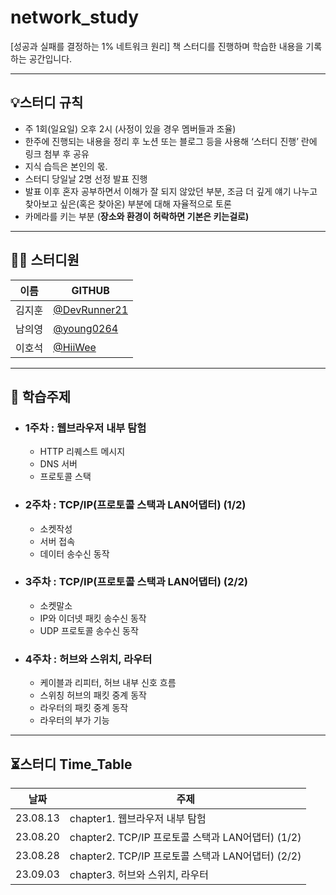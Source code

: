 # network_study
[성공과 실패를 결정하는 1% 네트워크 원리] 책 스터디를 진행하며 학습한 내용을 기록하는 공간입니다.

---

## 💡스터디 규칙
- 주 1회(일요일) 오후 2시 (사정이 있을 경우 멤버들과 조율)
- 한주에 진행되는 내용을 정리 후 노션 또는 블로그 등을 사용해 ‘스터디 진행’ 란에 링크 첨부 후 공유
- 지식 습득은 본인의 몫.
- 스터디 당일날 2명 선정 발표 진행
- 발표 이후 혼자 공부하면서 이해가 잘 되지 않았던 부분, 조금 더 깊게 얘기 나누고 찾아보고 싶은(혹은 찾아온) 부분에 대해 자율적으로 토론
- 카메라를 키는 부분  (**장소와 환경이 허락하면 기본은 키는걸로)**
---
## 👨‍💻 스터디원
| 이름 | GITHUB |
| --- | --- |
| 김지훈 | [@DevRunner21](https://github.com/DevRunner21) |
| 남의영 | [@young0264](https://github.com/young0264) |
| 이호석 | [@HiiWee](https://github.com/HiiWee)|

---

## 📌 학습주제
- ### 1주차 : 웹브라우저 내부 탐험
  - HTTP 리퀘스트 메시지
  - DNS 서버
  - 프로토콜 스택
- ### 2주차 : TCP/IP(프로토콜 스택과 LAN어댑터) (1/2)
  - 소켓작성
  - 서버 접속
  - 데이터 송수신 동작
- ### 3주차 : TCP/IP(프로토콜 스택과 LAN어댑터) (2/2)
  - 소켓말소
  - IP와 이더넷 패킷 송수신 동작
  - UDP 프로토콜 송수신 동작
- ### 4주차 : 허브와 스위치, 라우터
  - 케이블과 리피터, 허브 내부 신호 흐름
  - 스위칭 허브의 패킷 중계 동작
  - 라우터의 패킷 중계 동작
  - 라우터의 부가 기능

---
## ⏳스터디 Time_Table
| 날짜 | 주제 |
| --- | --- |
| 23.08.13 | chapter1. 웹브라우저 내부 탐험 |
| 23.08.20 | chapter2. TCP/IP 프로토콜 스택과 LAN어댑터) (1/2)|
| 23.08.28 | chapter2. TCP/IP 프로토콜 스택과 LAN어댑터) (2/2) |
| 23.09.03 | chapter3. 허브와 스위치, 라우터|
